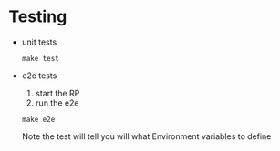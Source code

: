 # Testing

* unit tests

  ```
  make test
  ```

* e2e tests

  1. start the RP
  1. run the e2e
  ```
  make e2e
  ```
  Note the test will tell you will what Environment variables to define

